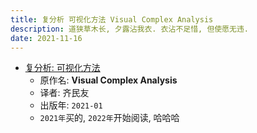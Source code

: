 ```yaml
---
title: 复分析 可视化方法 Visual Complex Analysis
description: 道狭草木长, 夕露沾我衣. 衣沾不足惜, 但使愿无违.
date: 2021-11-16
---
```


- [复分析: 可视化方法](https://book.douban.com/subject/35316347/)
  - 原作名: **Visual Complex Analysis**
  - 译者: 齐民友
  - 出版年: `2021-01`
  - `2021年`买的, `2022年`开始阅读, 哈哈哈
